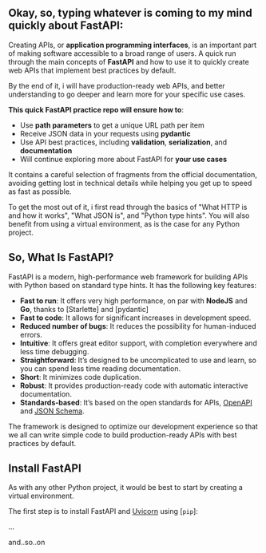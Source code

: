 
Okay, so, typing whatever is coming to my mind quickly about FastAPI:
---------------------------------------------------------------------

Creating APIs, or **application programming interfaces**, is an important part of making software accessible to a broad range of users. A quick run through the main concepts of **FastAPI** and how to use it to quickly create web APIs that implement best practices by default.

By the end of it, i will have production-ready web APIs, and better understanding to go deeper and learn more for your specific use cases.

**This quick FastAPI practice repo will ensure how to**:

*   Use **path parameters** to get a unique URL path per item
*   Receive JSON data in your requests using **pydantic**
*   Use API best practices, including **validation**, **serialization**, and **documentation**
*   Will continue exploring more about FastAPI for **your use cases**

 It contains a careful selection of fragments from the official documentation, avoiding getting lost in technical details while helping you get up to speed as fast as possible.

To get the most out of it, i first read through the basics of "What HTTP is and how it works", "What JSON is", and "Python type hints". You will also benefit from using a virtual environment, as is the case for any Python project.


So, What Is FastAPI?
-----------------------------------------------------

FastAPI is a modern, high-performance web framework for building APIs with Python based on standard type hints. It has the following key features:

*   **Fast to run**: It offers very high performance, on par with **NodeJS** and **Go**, thanks to [Starlette] and [pydantic]
*   **Fast to code**: It allows for significant increases in development speed.
*   **Reduced number of bugs**: It reduces the possibility for human-induced errors.
*   **Intuitive**: It offers great editor support, with completion everywhere and less time debugging.
*   **Straightforward**: It’s designed to be uncomplicated to use and learn, so you can spend less time reading documentation.
*   **Short**: It minimizes code duplication.
*   **Robust**: It provides production-ready code with automatic interactive documentation.
*   **Standards-based**: It’s based on the open standards for APIs, [OpenAPI](https://github.com/OAI/OpenAPI-Specification) and [JSON Schema](https://json-schema.org/).

The framework is designed to optimize our development experience so that we all can write simple code to build production-ready APIs with best practices by default.



Install FastAPI
----------------------------------------------------

As with any other Python project, it would be best to start by creating a virtual environment.

The first step is to install FastAPI and [Uvicorn](https://www.uvicorn.org/#introduction) using [`pip`]:

...

and..so..on
